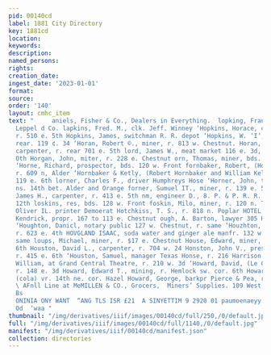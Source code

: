 ```yaml
---
pid: 00140cd
label: 1881 City Directory
key: 1881cd
location: 
keywords: 
description: 
named_persons: 
rights: 
creation_date: 
ingest_date: '2023-01-01'
format: 
source: 
order: '140'
layout: cmhc_item
text: "     aniels, Fisher & Co., Dealers in Everything.  lopking, Frank, clk. M.
  Leppel d Co. lapkins, Fred. M., clk. Jeff. Winney ‘Hopkins, Horace, contractor,
  r. 510 e. 5th Hopkins, James, switchman R. R. depot ‘Hopkins, W. ‘I’, miner, r.
  rear. 119 ¢. 34 ‘Horan, Robert ©., miner, r. 813 w. Chestnut. Horan, Thomas F.,
  carpenter, r. rear 701 e. 5th lord, James W., meat market 116 e. 3d, r. 1274 e.
  Oth Horgan, John, miter, r. 228 e. Chestnut orn, Thomas, miner, bds. 831 ¢. 8th:
  ‘Horne, Richard, prospector, bds. 120 w. Front fornbaker, Robert, (Hornbaker & Kelly)
  r. 609 n, Alder ‘Hornbaker & Ketly, (Robert Hornbaker and William Kelly) blacksmiths
  119 e. 6th lorner, Charles F., driver Humphreys Hose ‘Horner, John, teamster, r.
  ns. 14th bet. Alder and Orange forner, Sumuel IT., miner, r. 139 e. 5th |Horton,
  James H., carpenter, r. 413 e. 5th nm, engineer D., 8. P. & P. R. R. vr. 227 €,
  12th loskins, res, bds. 128 w. Front foskin, Milo, miner, r. 120 n. Toledo av loss,
  Oliver IL. printer Demoerat Hotchkiss, T. S., r. 818 n. Poplar HOTEL WINDSOR, Thomas
  Kendrick, propr. 167 to 113 e. Chestnut ough, A. Barton, lawyer 305 Harrison av
  ‘Houghton, Danicl, notary public 127 w. Chestnut, r. same ‘Houzhton, John, miner,
  r. 623 e. 4th HOVGLAND ISAAC, soda water and ginger ale manfr. 132 w. Front, r.
  same loups, Michael, miner, r. $17 e. Chestnut House, Edward, miner, bds. 804 e.
  6th Houston, David L., carpenter, r. 704 w. 24 Honston, John V., pressman Herald,
  r. 415 e. 6th ‘Houston, Samuel, manager Texas Honse, r. 216 Harrison av Houston,
  William, at Grand Central Theatre, r. 210 w. 3d ‘Howard, David, (Le Claire & Howard)
  r. 148 e. 3d Howard, Edward T., mining, r. Hemlock sw. cor. 6th Howard, Eliza Mrs.,
  (cola) vr. 14th ne. cor. Hazel Howard, George, barkpr Pierce & Pea, r. 701 e. 5th
  \ AFnll Line at MeMILLEN & CO., Grocers,  Miners’ Supplies. 109 West Chestnut Street,
  Bs                                                                                     AHANIL
  ONINIA ONY WANT  “ANG TLS ISR £21  A SINYETTIM 9 2920 01 paumoenaeyy  “O9nT 30g
  Od  ‘waa "
thumbnail: "/img/derivatives/iiif/images/00140cd/full/250,/0/default.jpg"
full: "/img/derivatives/iiif/images/00140cd/full/1140,/0/default.jpg"
manifest: "/img/derivatives/iiif/00140cd/manifest.json"
collection: directories
---
```


